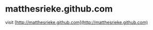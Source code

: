 matthesrieke.github.com
=======================

visit [http://matthesrieke.github.com](http://matthesrieke.github.com)
